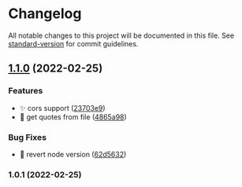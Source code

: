 # Changelog

All notable changes to this project will be documented in this file. See [standard-version](https://github.com/conventional-changelog/standard-version) for commit guidelines.

## [1.1.0](https://github.com/rayjlim/express-vercel/compare/v1.0.1...v1.1.0) (2022-02-25)


### Features

* ✨ cors support ([23703e9](https://github.com/rayjlim/express-vercel/commit/23703e9e89bb4e27f486b6e3b4ecb2a651174752))
* 🚀 get quotes from file ([4865a98](https://github.com/rayjlim/express-vercel/commit/4865a981ae8e544604d9818b524adb2ad913bc14))


### Bug Fixes

* 💚 revert node version ([62d5632](https://github.com/rayjlim/express-vercel/commit/62d5632b082abe628e32fa61cc58bd05ba03fcce))

### 1.0.1 (2022-02-25)
